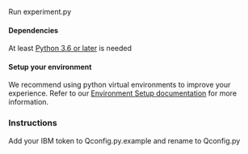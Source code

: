 Run experiment.py

#### Dependencies

At least [Python 3.6 or later](https://www.python.org/downloads/) is needed

#### Setup your environment

We recommend using python virtual environments to improve your experience. Refer to our
[Environment Setup documentation](doc/install.rst#3.1-Setup-the-environment) for more information.

### Instructions
Add your IBM token to Qconfig.py.example and rename to Qconfig.py
